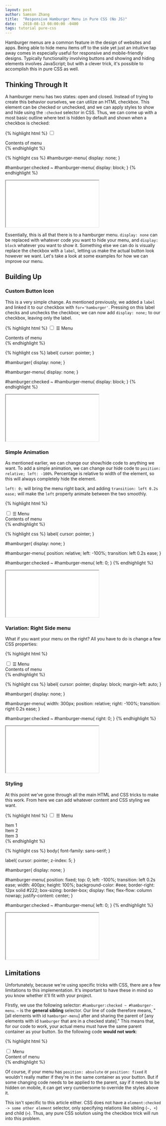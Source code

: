 ```yaml
---
layout: post
author: Samson Zhang
title:  "Responsive Hamburger Menu in Pure CSS (No JS)"
date:   2018-08-13 08:00:00 -0400
tags: tutorial pure-css
---
```


Hamburger menus are a common feature in the design of websites and apps. Being able to hide menu items off to the side yet just an intuitive tap away comes in especially useful for responsive and mobile-friendly designs. Typically functionality involving buttons and showing and hiding elements involves JavaScript; but with a clever trick, it's possible to accomplish this in pure CSS as well.

<!--break-->

## Thinking Through It

A hamburger menu has two states: open and closed. Instead of trying to create this behavior ourselves, we can utilize an HTML checkbox. This element can be checked or unchecked, and we can apply styles to show and hide using the `:checked` selector in CSS. Thus, we can come up with a most basic outline where text is hidden by default and shown when a checkbox is checked:

{% highlight html %}
<input type='checkbox' id='hamburger'>
<div id='hamburger-menu'>
  Contents of menu
</div>
{% endhighlight %}

{% highlight css %}
#hamburger-menu{
  display: none;
}

#hamburger:checked ~ #hamburger-menu{
  display: block;
}
{% endhighlight %}

<iframe class='demo' src='/demos/css-hamburger/1.html'></iframe>

Essentially, this is all that there is to a hamburger menu. `display: none` can be replaced with whatever code you want to hide your menu, and `display: block` whatever you want to show it. Something else we can do is visually replace the checkbox with a `label`, letting us make the actual button look however we want. Let's take a look at some examples for how we can improve our menu.

## Building Up

### Custom Button Icon

This is a very simple change. As mentioned previously, we added a `label` and linked it to our checkbox with `for='hamburger'`. Pressing on this label checks and unchecks the checkbox; we can now add `display: none;` to our checkbox, leaving only the label.

{% highlight html %}
<input type='checkbox' id='hamburger'>
<label for='hamburger'>☰ Menu</label>
<div id='hamburger-menu'>
  Contents of menu
</div>
{% endhighlight %}

{% highlight css %}
label{
  cursor: pointer;
}

#hamburger{
  display: none;
}

#hamburger-menu{
  display: none;
}

#hamburger:checked ~ #hamburger-menu{
  display: block;
}
{% endhighlight %}

<iframe class='demo' src='/demos/css-hamburger/2.html'></iframe>

### Simple Animation

As mentioned earlier, we can change our show/hide code to anything we want. To add a simple animation, we can change our hide code to `position: relative; left: -100%`. Percentage is relative to width of the element, so this will always completely hide the element.

`left: 0;` will bring the menu right back, and adding `transition: left 0.2s ease;` will make the `left` property animate between the two smoothly.

{% highlight html %}
<!--NOT CHANGED-->
<input type='checkbox' id='hamburger'>
<label for='hamburger'>☰ Menu</label>
<div id='hamburger-menu'>
  Contents of menu
</div>
{% endhighlight %}

{% highlight css %}
label{
  cursor: pointer;
}

#hamburger{
  display: none;
}

#hamburger-menu{
  position: relative;
  left: -100%;
  transition: left 0.2s ease;
}

#hamburger:checked ~ #hamburger-menu{
  left: 0;
}
{% endhighlight %}

<iframe class='demo' src='/demos/css-hamburger/3.html'></iframe>

### Variation: Right Side menu

What if you want your menu on the right? All you have to do is change a few CSS properties:

{% highlight html %}
<!--NOT CHANGED-->
<input type='checkbox' id='hamburger'>
<label for='hamburger'>☰ Menu</label>
<div id='hamburger-menu'>
  Contents of menu
</div>
{% endhighlight %}

{% highlight css %}
label{
  cursor: pointer;
  display: block;
  margin-left: auto;
}

#hamburger{
  display: none;
}

#hamburger-menu{
  width: 300px;
  position: relative;
  right: -100%;
  transition: right 0.2s ease;
}

#hamburger:checked ~ #hamburger-menu{
  right: 0;
}
{% endhighlight %}

<iframe class='demo' src='/demos/css-hamburger/3b.html'></iframe>

### Styling

At this point we've gone through all the main HTML and CSS tricks to make this work. From here we can add whatever content and CSS styling we want.

{% highlight html %}
<input type='checkbox' id='hamburger'>
<label for='hamburger'>☰ Menu</label>
<div id='hamburger-menu'>
  <div><span>Item 1</span></div>
  <div><span>Item 2</span></div>
  <div><span>Item 3</span></div>
</div>
{% endhighlight %}

{% highlight css %}
body{
  font-family: sans-serif;
}

label{
  cursor: pointer;
  z-index: 5;
}

#hamburger{
  display: none;
}

#hamburger-menu{
  position: fixed;
  top: 0;
  left: -100%;
  transition: left 0.2s ease;
  width: 400px;
  height: 100%;
  background-color: #eee;
  border-right: 12px solid #222;
  box-sizing: border-box;
  display: flex;
  flex-flow: column nowrap;
  justify-content: center;
}

#hamburger:checked ~ #hamburger-menu{
  left: 0;
}
{% endhighlight %}

<iframe class='demo' src='/demos/css-hamburger/4.html'></iframe>

## Limitations

Unfortunately, because we're using specific tricks with CSS, there are a few limitations to this implementation. It's important to have these in mind so you know whether it'll fit with your project.

FIrstly, we use the following selector: `#hamburger:checked ~ #hamburger-menu`. `~` is the **general sibling** selector. Our line of code therefore means, "[all elements with id `hamburger-menu`] after and sharing the parent of [any elements with id `hamburger` that are in a checked state]." This means that, for our code to work, your actual menu must have the same parent container as your button. So the following code **would not work**:

{% highlight html %}
<div class='topbar'></div>
  <input type='checkbox' id='hamburger'>
  <label for='hamburger'>Menu</label>
</div>
<div id='hamburger-menu'>
  Content of menu
</div>
{% endhighlight %}

Of course, if your menu has `position: absolute` or `position: fixed` it wouldn't really matter if they're in the same container as your button. But if some changing code needs to be applied to the parent, say if it needs to be hidden on mobile, it can get very cumbersome to override the styles above it.

This isn't specific to this article either. CSS does not have a `element:checked -> some other element` selector, only specifying relations like sibling (`~, +`) and child (`>`). Thus, any pure CSS solution using the checkbox trick will run into this problem.